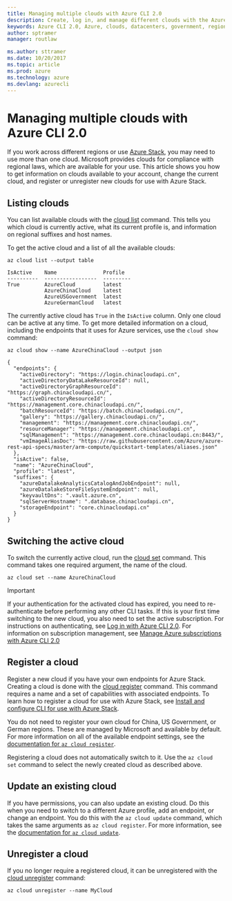 ```yaml
---
title: Managing multiple clouds with Azure CLI 2.0
description: Create, log in, and manage different clouds with the Azure CLI 2.0.
keywords: Azure CLI 2.0, Azure, clouds, datacenters, government, region, china, germany
author: sptramer
manager: routlaw

ms.author: sttramer
ms.date: 10/20/2017
ms.topic: article
ms.prod: azure
ms.technology: azure
ms.devlang: azurecli
---
```


# Managing multiple clouds with Azure CLI 2.0

If you work across different regions or use [Azure Stack](https://docs.microsoft.com/en-us/azure/azure-stack/user/), you may need to use more than one cloud. Microsoft provides clouds for compliance with regional laws, which are available for your use. This article shows you how to get information on clouds available to your account, change the current cloud, and register or unregister new clouds for use with Azure Stack.

## Listing clouds

You can list available clouds with the [cloud list](/cli/azure/cloud#list) command. This tells you which cloud is currently active, what its current profile is, and information on regional suffixes and host names.

To get the active cloud and a list of all the available clouds:

```azurecli
az cloud list --output table
```

```output
IsActive    Name               Profile
----------  -----------------  ---------
True        AzureCloud         latest
            AzureChinaCloud    latest
            AzureUSGovernment  latest
            AzureGermanCloud   latest
```

The currently active cloud has `True` in the `IsActive` column. Only one cloud can be active at any time. To get more detailed information on a cloud, including the endpoints that it uses for Azure services, use the `cloud show` command:

```azurecli
az cloud show --name AzureChinaCloud --output json
```

```output
{
  "endpoints": {
    "activeDirectory": "https://login.chinacloudapi.cn",
    "activeDirectoryDataLakeResourceId": null,
    "activeDirectoryGraphResourceId": "https://graph.chinacloudapi.cn/",
    "activeDirectoryResourceId": "https://management.core.chinacloudapi.cn/",
    "batchResourceId": "https://batch.chinacloudapi.cn/",
    "gallery": "https://gallery.chinacloudapi.cn/",
    "management": "https://management.core.chinacloudapi.cn/",
    "resourceManager": "https://management.chinacloudapi.cn",
    "sqlManagement": "https://management.core.chinacloudapi.cn:8443/",
    "vmImageAliasDoc": "https://raw.githubusercontent.com/Azure/azure-rest-api-specs/master/arm-compute/quickstart-templates/aliases.json"
  },
  "isActive": false,
  "name": "AzureChinaCloud",
  "profile": "latest",
  "suffixes": {
    "azureDatalakeAnalyticsCatalogAndJobEndpoint": null,
    "azureDatalakeStoreFileSystemEndpoint": null,
    "keyvaultDns": ".vault.azure.cn",
    "sqlServerHostname": ".database.chinacloudapi.cn",
    "storageEndpoint": "core.chinacloudapi.cn"
  }
}
```

## Switching the active cloud

To switch the currently active cloud, run the [cloud set](/cli/azure/cloud#set) command. This command takes one required argument, the name of the cloud.

```azurecli
az cloud set --name AzureChinaCloud
```

> [!IMPORTANT]
> If your authentication for the activated cloud has expired, you need to re-authenticate before performing any other CLI tasks. If this is your first time switching to the new cloud, you also need to set the active subscription.
> For instructions on authenticating, see [Log in with Azure CLI 2.0](authenticate-azure-cli.md). For information on subscription management, see [Manage Azure subscriptions with Azure CLI 2.0](manage-azure-subscriptions-azure-cli.md)

## Register a cloud

Register a new cloud if you have your own endpoints for Azure Stack. Creating a cloud is done with the [cloud register](/cli/azure/cloud#register) command. This command requires a name and a set of capabilities with associated endpoints. To learn how to register a cloud for use with Azure Stack, see [Install and configure CLI for use with Azure Stack](/azure/azure-stack/user/azure-stack-connect-cli#connect-to-azure-stack).

You do not need to register your own cloud for China, US Government, or German regions. These are managed by Microsoft and available by default.  For more information on all of the available endpoint settings, see the [documentation for `az cloud register`](/cli/azure/cloud?view=azure-cli-latest#az_cloud_register).

Registering a cloud does not automatically switch to it. Use the `az cloud set` command to select the newly created cloud as described above.

## Update an existing cloud

If you have permissions, you can also update an existing cloud. Do this when you need to switch to a different Azure profile, add an endpoint, or change an endpoint.
You do this with the `az cloud update` command, which takes the same arguments as `az cloud register`. For more information, see the [documentation for `az cloud update`](/cli/azure/cloud?view=azure-cli-latest#az_cloud_update).

## Unregister a cloud

If you no longer require a registered cloud, it can be unregistered with the [cloud unregister](/cli/azure/cloud#unregister) command:

```azurecli
az cloud unregister --name MyCloud
```
